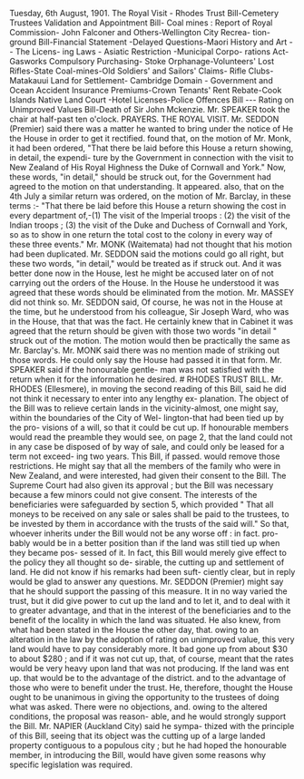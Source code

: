 Tuesday, 6th August, 1901. The Royal Visit - Rhodes Trust Bill-Cemetery Trustees Validation and Appointment Bill- Coal mines : Report of Royal Commission- John Falconer and Others-Wellington City Recrea- tion-ground Bill-Financial Statement -Delayed Questions-Maori History and Art -- The Licens- ing Laws - Asiatic Restriction -Municipal Corpo- rations Act-Gasworks Compulsory Purchasing- Stoke Orphanage-Volunteers' Lost Rifles-State Coal-mines-Old Soldiers' and Sailors' Claims- Rifle Clubs-Matakauui Land for Settlement- Cambridge Domain - Government and Ocean Accident Insurance Premiums-Crown Tenants' Rent Rebate-Cook Islands Native Land Court -Hotel Licenses-Police Offences Bill --- Rating on Unimproved Values Bill-Death of Sir John Mckenzie. Mr. SPEAKER took the chair at half-past ten o'clock. PRAYERS. THE ROYAL VISIT. Mr. SEDDON (Premier) said there was a matter he wanted to bring under the notice of He the House in order to get it rectified. found that, on the motion of Mr. Monk, it had been ordered, "That there be laid before this House a return showing, in detail, the expendi- ture by the Government in connection with the visit to New Zealand of His Royal Highness the Duke of Cornwall and York." Now, these words, "in detail," should be struck out, for the Government had agreed to the motion on that understanding. It appeared. also, that on the 4th July a similar return was ordered, on the motion of Mr. Barclay, in these terms :- "That there be laid before this House a return showing the cost in every department of,-(1) The visit of the Imperial troops : (2) the visit of the Indian troops ; (3) the visit of the Duke and Duchess of Cornwall and York, so as to show in one return the total cost to the colony in every way of these three events." Mr. MONK (Waitemata) had not thought that his motion had been duplicated. Mr. SEDDON said the motions could go all right, but these two words, "in detail," would be treated as if struck out. And it was better done now in the House, lest he might be accused later on of not carrying out the orders of the House. In the House he understood it was agreed that these words should be eliminated from the motion. Mr. MASSEY did not think so. Mr. SEDDON said, Of course, he was not in the House at the time, but he understood from his colleague, Sir Joseph Ward, who was in the House, that that was the fact. He certainly knew that in Cabinet it was agreed that the return should be given with those two words "in detail " struck out of the motion. The motion would then be practically the same as Mr. Barclay's. Mr. MONK said there was no mention made of striking out those words. He could only say the House had passed it in that form. Mr. SPEAKER said if the honourable gentle- man was not satisfied with the return when it for the information he desired. # RHODES TRUST BILL. Mr. RHODES (Ellesmere), in moving the second reading of this Bill, said he did not think it necessary to enter into any lengthy ex- planation. The object of the Bill was to relieve certain lands in the vicinity-almost, one might say, within the boundaries of the City of Wel- lington-that had been tied up by the pro- visions of a will, so that it could be cut up. If honourable members would read the preamble they would see, on page 2, that the land could not in any case be disposed of by way of sale, and could only be leased for a term not exceed- ing two years. This Bill, if passed. would remove those restrictions. He might say that all the members of the family who were in New Zealand, and were interested, had given their consent to the Bill. The Supreme Court had also given its approval ; but the Bill was necessary because a few minors could not give consent. The interests of the beneficiaries were safeguarded by section 5, which provided " That all moneys to be received on any sale or sales shall be paid to the trustees, to be invested by them in accordance with the trusts of the said will." So that, whoever inherits under the Bill would not be any worse off : in fact. pro- bably would be in a better position than if the land was still tied up when they became pos- sessed of it. In fact, this Bill would merely give effect to the policy they all thought so de- sirable, the cutting up and settlement of land. He did not know if his remarks had been suft- ciently clear, but in reply would be glad to answer any questions. Mr. SEDDON (Premier) might say that he should support the passing of this measure. It in no way varied the trust, but it did give power to cut up the land and to let it, and to deal with it to greater advantage, and that in the interest of the beneficiaries and to the benefit of the locality in which the land was situated. He also knew, from what had been stated in the House the other day, that. owing to an alteration in the law by the adoption of rating on unimproved value, this very land would have to pay considerably more. It bad gone up from about $30 to about $280 ; and if it was not cut up, that, of course, meant that the rates would be very heavy upon land that was not producing. If the land was ent up. that would be to the advantage of the district. and to the advantage of those who were to benefit under the trust. He, therefore, thought the House ought to be unanimous in giving the opportunity to the trustees of doing what was asked. There were no objections, and. owing to the altered conditions, the proposal was reason- able, and he would strongly support the Bill. Mr. NAPIER (Auckland City) said he sympa- thized with the principle of this Bill, seeing that its object was the cutting up of a large landed property contiguous to a populous city ; but he had hoped the honourable member, in introducing the Bill, would have given some reasons why specific legislation was required. 